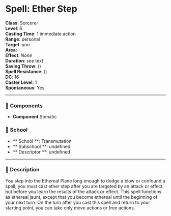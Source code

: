 
# Spell: Ether Step
**Class**: Sorcerer  
**Level**: 6  
**Casting Time**: 1 immediate action  
**Range**: personal  
**Target**: you  
**Area**:   
**Effect**: _None_  
**Duration**: see text  
**Saving Throw**:  ()  
**Spell Resistance**:  ()  
**DC**: 16  
**Caster Level**: 1  
**Spontaneous**: Yes

---

### 🔮 Components
- **Component**:Somatic

### 🏫 School
- ** School **: Transmutation
- ** Subschool **: undefined
- ** Descriptor **: undefined
---

### 📜 Description
You step into the Ethereal Plane long enough to dodge a blow or confound a spell; you must cast ether step after you are targeted by an attack or effect but before you learn the results of the attack or effect. This spell functions as ethereal jaunt, except that you become ethereal until the beginning of your next turn. On the turn after you cast this spell and return to your starting point, you can take only move actions or free actions.
